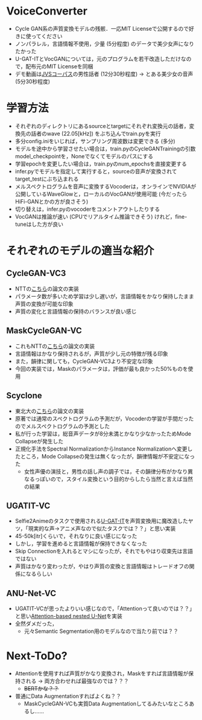 # VoiceConverter
- Cycle GAN系の声質変換モデルの残骸．一応MIT Licenseで公開するので好きに使ってください  
- ノンパラレル，言語情報不使用，少量 (5分程度) のデータで美少女声になりたかった
- U-GAT-ITとVocGANについては，元のプログラムを若干改造しただけなので，配布元のMIT Licenseを同梱
- デモ動画は[JVSコーパス](https://sites.google.com/site/shinnosuketakamichi/research-topics/jvs_corpus)の男性話者 (12分30秒程度) → とある美少女の音声 (5分30秒程度)

# 学習方法
- それぞれのディレクトリにあるsourceとtargetにそれぞれ変換元の話者，変換先の話者のwave (22.05[kHz]) をぶち込んでtrain.pyを実行  
- 多分config.iniをいじれば，サンプリング周波数は変更できる (多分)  
- モデルを途中から学習させたい場合は，train.pyのCycleGANTrainingの引数model_checkpointを，Noneでなくてモデルのパスにする  
- 学習epochを変更したい場合は，train.pyのnum_epochsを直接変更する  
- infer.pyでモデルを指定して実行すると，sourceの音声が変換されてtarget_testにぶち込まれる  
- メルスペクトログラムを音声に変換するVocoderは，オンラインでNVIDIAが公開しているWaveGlowと，ローカルのVocGANが使用可能 (今だったらHiFi-GANとかの方が良さそう)  
- 切り替えは，infer.pyのvocoderをコメントアウトしたりする  
- VocGANは推論が速い (CPUでリアルタイム推論できそう) けれど，fine-tuneはした方が良い  

# それぞれのモデルの適当な紹介
## CycleGAN-VC3
- NTTの[こちら](http://www.kecl.ntt.co.jp/people/kaneko.takuhiro/projects/cyclegan-vc3/index.html)の論文の実装
- パラメータ数が多いため学習は少し遅いが，言語情報をかなり保持したまま声質の変換が可能な印象
- 声質の変化と言語情報の保持のバランスが良い感じ

## MaskCycleGAN-VC
- これもNTTの[こちら](http://www.kecl.ntt.co.jp/people/kaneko.takuhiro/projects/maskcyclegan-vc/index.html)の論文の実装
- 言語情報はかなり保持されるが，声質が少し元の特徴が残る印象
- また，韻律に関しても，CycleGAN-VC3より不安定な印象
- 今回の実装では，Maskのパラメータは，評価が最も良かった50%ものを使用

## Scyclone
- 東北大の[こちら](http://www.spcom.ecei.tohoku.ac.jp/nose/research/scyclone_202001/)の論文の実装
- 原著では通常のスペクトログラムの予測だが，Vocoderの学習が手間だったのでメルスペクトログラムの予測とした
- 私が行った学習は，総音声データが8分未満とかなり少なかったためMode Collapseが発生した
- 正規化手法をSpectral NormalizationからInstance Normalizationへ変更したところ，Mode Collapseの発生は無くなったが，韻律情報が不安定になった
  - 女性声優の演技と，男性の話し声の調子では，その韻律分布がかなり異なるっぽいので，スタイル変換という目的からしたら当然と言えば当然の結果

## UGATIT-VC
- Selfie2Animeのタスクで使用される[U-GAT-IT](https://github.com/taki0112/UGATIT)を声質変換用に魔改造したヤツ，「現実的な声→アニメ声なので似たタスクでは？？」と思い実装
- 45-50k[itr]くらいで，それなりに良い感じになった
- しかし，学習を進めると言語情報が保持できなくなった
- Skip Connectionを入れるとマシになったが，それでもやはり収束先は言語ではない
- 声質はかなり変わったが，やはり声質の変換と言語情報はトレードオフの関係になるらしい

## ANU-Net-VC
- UGATIT-VCが思ったよりいい感じなので，「Attentionって良いのでは？？」と思い[Attention-based nested U-Net](https://www.sciencedirect.com/science/article/abs/pii/S0097849320300546)を実装
- 全然ダメだった，
  - 元々Semantic Segmentation用のモデルなので当たり前では？？

# Next-ToDo?
- Attentionを使用すれば声質がかなり変換され，Maskをすれば言語情報が保持される → 両方合わせれば最強なのでは？？？
  - ~~BERTかな？？~~
- 普通にData Augmentationすればよくね？？
  - MaskCycleGAN-VCも実質Data Augmentationしてるみたいなところあるし……
